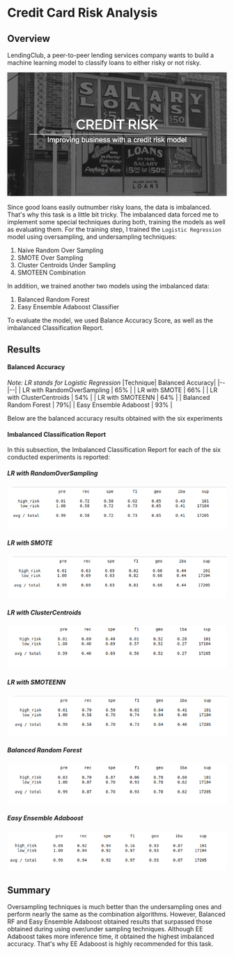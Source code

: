# Credit Card Risk Analysis

## Overview
LendingClub, a peer-to-peer lending services company wants to build a machine learning model to classify loans to either risky or not risky.

![alt text](credit_risk.jpeg)

Since good loans easily outnumber risky loans, the data is imbalanced. That's why this task is a little bit tricky. The imbalanced data forced me to implement some special techniques during both, training the models as well as evaluating them. For the training step, I trained the `Logistic Regression` model using oversampling, and undersampling techniques:
<ol>
<li>  Naive Random Over Sampling </li>
<li> SMOTE Over Sampling </li>
<li> Cluster Centroids Under Sampling </li>
<li> SMOTEEN Combination </li>
</ol>

In addition, we trained another two models using the imbalanced data:
<ol>
<li>  Balanced Random Forest </li>
<li> Easy Ensemble Adaboost Classifier </li>
</ol>

To evaluate the model, we used Balance Accuracy Score, as well as the imbalanced Classification Report.


## Results

#### Balanced Accuracy


*Note: LR stands for Logistic Regression*
|Technique|  Balanced Accuracy|
|--|--|
| LR with RandomOverSampling | 65% |
| LR with SMOTE | 66% |
| LR with ClusterCentroids | 54% |
| LR with SMOTEENN | 64% |
| Balanced Random Forest |  79%|
| Easy Ensemble Adaboost | 93% |


Below are the balanced accuracy results obtained with the six experiments


#### Imbalanced Classification Report
In this subsection, the Imbalanced Classification Report for each of the six conducted experiments is reported:

##### LR with RandomOverSampling
![alt text](ros.png)

##### LR with SMOTE
![alt text](smote.png)

##### LR with ClusterCentroids
![alt text](cc.png)

#####  LR with SMOTEENN
![alt text](smoteenn.png)

##### Balanced Random Forest
![alt text](brf.png)

##### Easy Ensemble Adaboost
![alt text](eea.png)


## Summary

Oversampling techniques is much better than the undersampling ones and perform nearly the same as the combination algorithms. However, Balanced RF and Easy Ensemble Adaboost obtained results that surpassed those obtained during using over/under sampling techniques. Although EE Adaboost takes more inference time, it obtained the highest imbalanced accuracy. That's why EE Adaboost is highly recommended for this task.
